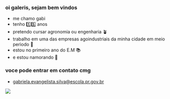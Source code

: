 ### oi galeris, sejam bem vindos

- me chamo gabi
- tenho  1️⃣5️⃣ anos
- pretendo cursar agronomia ou engenharia 🪴
- trabalho em uma das empresas agoindustriais da minha cidade em meio perìodo 🌱
- estou no primeiro ano do E.M 📚
- e estou namorando 💟

### voce pode entrar em contato cmg
- gabriela.evangelista.silva@escola.pr.gov.br




![](https://media.tenor.com/GZHf6gWuy5UAAAAC/nezuko-tanjiro.gif)










